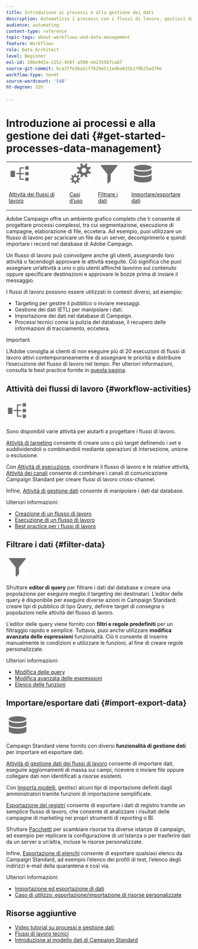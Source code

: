 ```yaml
---
title: Introduzione ai processi e alla gestione dei dati
description: Automatizza i processi con i flussi di lavoro, gestisci dati e tipi di pubblico, invia messaggi e altro ancora.
audience: automating
content-type: reference
topic-tags: about-workflows-and-data-management
feature: Workflows
role: Data Architect
level: Beginner
exl-id: 26be942a-c252-458f-a590-eb235567ca67
source-git-commit: 6ca3ffe3ba2cf7629e511e4ba035b170b25ad79e
workflow-type: tm+mt
source-wordcount: '548'
ht-degree: 32%

---
```


# Introduzione ai processi e alla gestione dei dati {#get-started-processes-data-management}

<table>
<tr>
<td><img src="assets/do-not-localize/icon_workflows.svg" width="60px"><p><a href="#workflow-activities">Attività dei flussi di lavoro</a></p></td><td><img src="assets/do-not-localize/icon_activities.svg" width="60px"><p><a href="../../automating/using/workflow-created-query-with-complement.md">Casi d’uso</a></p></td><td><img src="assets/do-not-localize/icon_filter.svg" width="60px"><p><a href="#filter-data">Filtrare i dati</a></p></td>
<td><img src="assets/do-not-localize/icon_manage.svg" width="60px"><p><a href="#import-export-data">Importare/esportare dati</a></p></td></tr>
</table>

Adobe Campaign offre un ambiente grafico completo che ti consente di progettare processi complessi, tra cui segmentazione, esecuzione di campagne, elaborazione di file, eccetera. Ad esempio, puoi utilizzare un flusso di lavoro per scaricare un file da un server, decomprimerlo e quindi importare i record nel database di Adobe Campaign.

Un flusso di lavoro può coinvolgere anche gli utenti, assegnando loro attività o facendogli approvare le attività eseguite. Ciò significa che puoi assegnare un’attività a uno o più utenti affinché lavorino sul contenuto oppure specificare destinazioni e approvare le bozze prima di inviare il messaggio.

I flussi di lavoro possono essere utilizzati in contesti diversi, ad esempio:

* Targeting per gestire il pubblico o inviare messaggi.
* Gestione dei dati (ETL) per manipolare i dati.
* Importazione dei dati nel database di Campaign.
* Processi tecnici come la pulizia del database, il recupero delle informazioni di tracciamento, eccetera.

>[!IMPORTANT]
>
> L’Adobe consiglia ai clienti di non eseguire più di 20 esecuzioni di flussi di lavoro attivi contemporaneamente e di assegnare le priorità e distribuire l’esecuzione del flusso di lavoro nel tempo. Per ulteriori informazioni, consulta le best practice fornite in [questa pagina](../../automating/using/best-practices-workflows.md).

## Attività dei flussi di lavoro {#workflow-activities}

<img src="assets/do-not-localize/icon_workflows.svg" width="60px">

Sono disponibili varie attività per aiutarti a progettare i flussi di lavoro.

[Attività di targeting](../../automating/using/about-targeting-activities.md) consente di creare uno o più target definendo i set e suddividendoli o combinandoli mediante operazioni di intersezione, unione o esclusione.

Con [Attività di esecuzione](../../automating/using/about-execution-activities.md), coordinare il flusso di lavoro e le relative attività, [Attività dei canali](../../automating/using/about-channel-activities.md) consente di combinare i canali di comunicazione Campaign Standard per creare flussi di lavoro cross-channel.

Infine, [Attività di gestione dati](../../automating/using/about-data-management-activities.md) consente di manipolare i dati dal database.

Ulteriori informazioni:

* [Creazione di un flusso di lavoro](../../automating/using/building-a-workflow.md)
* [Esecuzione di un flusso di lavoro](../../automating/using/about-workflow-execution.md)
* [Best practice per i flussi di lavoro](../../automating/using/best-practices-workflows.md)

## Filtrare i dati {#filter-data}

<img src="assets/do-not-localize/icon_filter.svg" width="60px">

Sfruttare **editor di query** per filtrare i dati dal database e creare una popolazione per eseguire meglio il targeting dei destinatari. L’editor delle query è disponibile per eseguire diverse azioni in Campaign Standard: creare tipi di pubblico di tipo Query, definire target di consegna o popolazioni nelle attività del flusso di lavoro.

L’editor delle query viene fornito con **filtri e regole predefiniti** per un filtraggio rapido e semplice. Tuttavia, puoi anche utilizzare **modifica avanzata delle espressioni** funzionalità. Ciò ti consente di inserire manualmente le condizioni e utilizzare le funzioni, al fine di creare regole personalizzate.

Ulteriori informazioni:

* [Modifica delle query](../../automating/using/editing-queries.md)
* [Modifica avanzata delle espressioni](../../automating/using/advanced-expression-editing.md)
* [Elenco delle funzioni](../../automating/using/list-of-functions.md)

## Importare/esportare dati {#import-export-data}

<img src="assets/do-not-localize/icon_manage.svg" width="60px">

Campaign Standard viene fornito con diversi **funzionalità di gestione dati** per importare ed esportare dati.

[Attività di gestione dati dei flussi di lavoro](../../automating/using/about-data-management-activities.md) consente di importare dati, eseguire aggiornamenti di massa sui campi, ricevere o inviare file oppure collegare dati non identificati a risorse esistenti.

Con [Importa modelli](../../automating/using/importing-data-with-import-templates.md), gestisci alcuni tipi di importazione definiti dagli amministratori tramite funzioni di importazione semplificate.

[Esportazione dei registri](../../automating/using/exporting-logs.md) consente di esportare i dati di registro tramite un semplice flusso di lavoro, che consente di analizzare i risultati delle campagne di marketing nei propri strumenti di reporting o BI.

Sfruttare [Pacchetti](../../automating/using/managing-packages.md) per scambiare risorse tra diverse istanze di campaign, ad esempio per replicare la configurazione di un’istanza o per trasferire dati da un server a un’altra, incluse le risorse personalizzate.

Infine, [Esportazione di elenchi](../../automating/using/exporting-lists.md) consente di esportare qualsiasi elenco da Campaign Standard, ad esempio l’elenco dei profili di test, l’elenco degli indirizzi e-mail della quarantena e così via.

Ulteriori informazioni:

* [Importazione ed esportazione di dati](../../automating/using/about-data-import-and-export.md)
* [Caso di utilizzo: esportazione/importazione di risorse personalizzate](../../automating/using/exporting-importing-custom-resources.md)

## Risorse aggiuntive

* [Video tutorial su processi e gestione dati](https://experienceleague.adobe.com/docs/campaign-standard-learn/tutorials/managing-processes-and-data/creating-a-workflow.html?lang=it)
* [Flussi di lavoro tecnici](../../administration/using/technical-workflows.md)
* [Introduzione al modello dati di Campaign Standard](../../developing/using/get-started-data-model.md)
